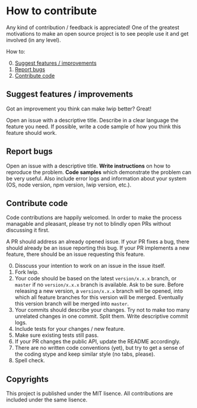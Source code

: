 # How to contribute

Any kind of contribution / feedback is appreciated! One of the greatest
motivations to make an open source project is to see people use it and get
involved (in any level).

How to:

0. [Suggest features / improvements](#suggest-features--improvements)
0. [Report bugs](#report-bugs)
0. [Contribute code](#contribute-code)

## Suggest features / improvements

Got an improvement you think can make lwip better? Great!

Open an issue with a descriptive title. Describe in a clear language the feature
you need. If possible, write a code sample of how you think this feature should
work.

## Report bugs

Open an issue with a descriptive title. __Write instructions__ on how to
reproduce the problem. __Code samples__ which demonstrate the problem can be
very useful. Also include error logs and information about your system (OS,
node version, npm version, lwip version, etc.).

## Contribute code

Code contributions are happily welcomed. In order to make the process managable
and pleasant, please try not to blindly open PRs without discussing it first.

A PR should address an already opened issue. If your PR fixes a bug, there
should already be an issue reporting this bug. If your PR implements a new
feature, there should be an issue requesting this feature.

0. Disscuss your intention to work on an issue in the issue itself.
0. Fork lwip.
0. Your code should be based on the latest `version/x.x.x` branch, or `master`
   if no `version/x.x.x` branch is available. Ask to be sure.
   Before releasing a new version, a `version/x.x.x` branch will be opened, into
   which all feature branches for this version will be merged. Eventually this
   version branch will be merged into `master`.
0. Your commits should describe your changes. Try not to make too many unrelated
   changes in one commit. Split them. Write descriptive commit logs.
0. Include tests for your changes / new feature.
0. Make sure existing tests still pass.
0. If your PR changes the public API, update the README accordingly.
0. There are no written code conventions (yet), but try to get a sense of the
   coding stype and keep similar style (no tabs, please).
0. Spell check.

## Copyrights

This project is published under the MIT lisence. All contributions are included
under the same lisence.

